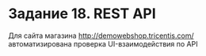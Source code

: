 # Задание 18. REST API
Для сайта магазина http://demowebshop.tricentis.com/ автоматизирована проверка UI-взаимодействия по API
